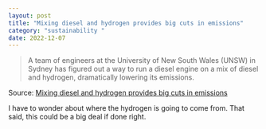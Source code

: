 ```yaml
---
layout: post
title: "Mixing diesel and hydrogen provides big cuts in emissions"
category: "sustainability "
date: 2022-12-07
---
```


>A team of engineers at the University of New South Wales (UNSW) in Sydney has figured out a way to run a diesel engine on a mix of diesel and hydrogen, dramatically lowering its emissions.

Source: [Mixing diesel and hydrogen provides big cuts in emissions](https://arstechnica.com/science/2022/12/mixing-diesel-and-hydrogen-provides-big-cuts-in-emissions/)

I have to wonder about where the hydrogen is going to come from. That said, this could be a big deal if done right.
